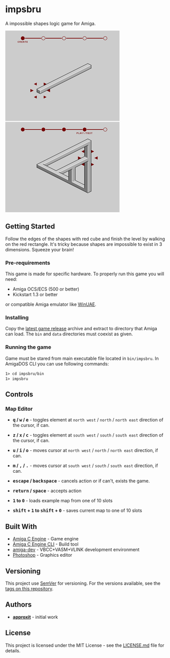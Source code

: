 # impsbru

A impossible shapes logic game for Amiga.

![screenshot 1](res/screenshots/1.png)
![screenshot 2](res/screenshots/2.png)

## Getting Started

Follow the edges of the shapes with red cube and finish the level by walking on the red rectangle. It's tricky because shapes are impossible to exist in 3 dimensions. Squeeze your brain!

### Pre-requirements

This game is made for specific hardware. To properly run this game you will need:

* Amiga OCS/ECS (500 or better)
* Kickstart 1.3 or better

or compatible Amiga emulator like [WinUAE](http://www.winuae.net/).

### Installing

Copy the [latest game release](https://github.com/approxit/impsbru/releases) archive and extract to directory that Amiga can load. The `bin` and `data` directories must coexist as given. 

### Running the game

Game must be stared from main executable file located in `bin/impsbru`.
In AmigaDOS CLI you can use following commands:

```
1> cd impsbru/bin
1> impsbru
``` 

## Controls

### Map Editor
* **<kbd>q</kbd> / <kbd>w</kbd> / <kbd>e</kbd>** - toggles element at `north west` / `north` / `north east` direction of the cursor, if can.
* **<kbd>z</kbd> / <kbd>x</kbd> / <kbd>c</kbd>** - toggles element at `south west` / `south` / `south east` direction of the cursor, if can.

* **<kbd>u</kbd> / <kbd>i</kbd> / <kbd>o</kbd>** - moves cursor at `north west` / `north` / `north east` direction, if can.
* **<kbd>m</kbd> / <kbd>,</kbd> / <kbd>.</kbd>** - moves cursor at `south west` / `south` / `south east` direction, if can.

* **<kbd>escape</kbd> / <kbd>backspace</kbd>** - cancels action or if can't, exists the game.
* **<kbd>return</kbd> / <kbd>space</kbd>** - accepts action

* **<kbd>1</kbd> to <kbd>0</kbd>** - loads example map from one of 10 slots
* **<kbd>shift</kbd> + <kbd>1</kbd> to <kbd>shift</kbd> + <kbd>0</kbd>** - saves current map to one of 10 slots 

## Built With

* [Amiga C Engine](https://github.com/approxit/ACE) - Game engine
* [Amiga C Engine CLI](https://github.com/approxit/ace-cli) - Build tool
* [amiga-dev](https://github.com/kusma/amiga-dev) - VBCC+VASM+VLINK development environment
* [Photoshop](http://www.adobe.com/products/photoshop.html) - Graphics editor

## Versioning

This project use [SemVer](http://semver.org/) for versioning. For the versions available, see the [tags on this repository](https://github.com/approxit/impsbru/tags). 

## Authors

* **[approxit](https://github.com/approxit)** - initial work

## License

This project is licensed under the MIT License - see the [LICENSE.md](LICENSE.md) file for details.